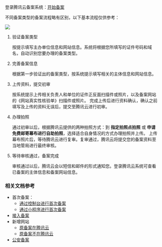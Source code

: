 登录腾讯云备案系统：[开始备案](https://console.cloud.tencent.com/beian) 

不同备案类型的备案流程略有区别，以下基本流程仅供参考：

![](https://mc.qcloudimg.com/static/img/63c6b49b6c53d9cf9ff4f155d7c24971/bb.jpg)

1. 验证备案类型

   按提示填写主办单位信息和网站信息。系统将根据您所填写的证件号码和域名，自动识别您要办理的备案类型。 

2. 完善备案信息

   根据第一步验证出的备案类型，按系统提示填写相关的主体信息和网站信息。 

3. 上传资料，提交初审

   按系统提示上传相关负责人和单位的证件正反面扫描件或照片，以及备案网站的《网站真实性核验单》扫描件或照片。 
   完成上传后进行资料确认，确认之前填写及上传的资料无误后，提交至腾讯云进行初审。 

4. 办理拍照

   通过初审以后，根据腾讯云提供的两种拍照方式：到 **指定拍照点拍照** 或 **申请免费邮寄幕布进行自助拍照**，选择适合自身情况的方式办理拍照并上传。 
   上传幕布照片后，等待腾讯云进行复审。复审通过，腾讯云将提交您的备案资料至当地管局进行最终审核。 

5. 等待审核通过，备案完成

   审核通过以后，腾讯云会以短信和邮件的形式通知您。登录腾讯云系统可查看已备案的主体信息和备案网站信息。 

### 相关文档参考

- 首次备案：
  - [通过控制台进行首次备案](https://cloud.tencent.com/document/product/243/9622)
  - [通过小程序进行首次备案](https://cloud.tencent.com/document/product/243/18318)
- [接入备案](https://cloud.tencent.com/document/product/243/9623)
- 新增网站
  - [原备案在腾讯云](https://cloud.tencent.com/document/product/243/9624)
  - [原备案不在腾讯云](https://cloud.tencent.com/document/product/243/10174)
- [公安备案](https://cloud.tencent.com/document/product/243/14655)

